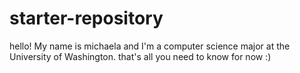 # starter-repository

hello!
My name is michaela and I'm a computer science major at the University of Washington.
that's all you need to know for now :)
